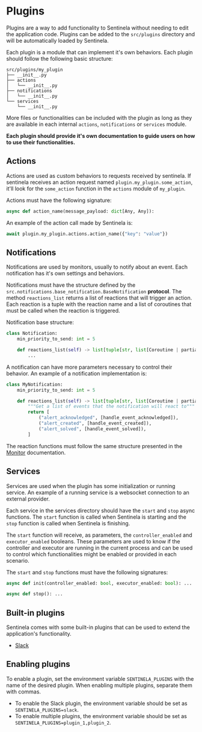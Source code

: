 # Plugins
Plugins are a way to add functionality to Sentinela without needing to edit the application code. Plugins can be added to the `src/plugins` directory and will be automatically loaded by Sentinela.

Each plugin is a module that can implement it's own behaviors. Each plugin should follow the following basic structure:

```
src/plugins/my_plugin
├── __init__.py
├── actions
│   └── __init__.py
├── notifications
│   └── __init__.py
└── services
    └── __init__.py
```

More files or functionalities can be included with the plugin as long as they are available in each internal `actions`, `notifications` or `services` module.

**Each plugin should provide it's own documentation to guide users on how to use their functionalities.**

## Actions
Actions are used as custom behaviors to requests received by sentinela. If sentinela receives an action request named `plugin.my_plugin.some_action`, it'll look for the `some_action` function in the `actions` module of `my_plugin`.

Actions must have the following signature:
```python
async def action_name(message_payload: dict[Any, Any]):
```

An example of the action call made by Sentinela is:
```python
await plugin.my_plugin.actions.action_name({"key": "value"})
```

## Notifications
Notifications are used by monitors, usually to notify about an event. Each notification has it's own settings and behaviors.

Notifications must have the structure defined by the `src.notifications.base_notification.BaseNotification` **protocol**. The method `reactions_list` returns a list of reactions that will trigger an action. Each reaction is a tuple with the reaction name and a list of coroutines that must be called when the reaction is triggered.

Notification base structure:
```python
class Notification:
    min_priority_to_send: int = 5

    def reactions_list(self) -> list[tuple[str, list[Coroutine | partial[Coroutine]]]]:
        ...
```

A notification can have more parameters necessary to control their behavior. An example of a notification implementation is:
```python
class MyNotification:
    min_priority_to_send: int = 5

    def reactions_list(self) -> list[tuple[str, list[Coroutine | partial[Coroutine]]]]:
        """Get a list of events that the notification will react to"""
        return [
            ("alert_acknowledged", [handle_event_acknowledged]),
            ("alert_created", [handle_event_created]),
            ("alert_solved", [handle_event_solved]),
        ]
```

The reaction functions must follow the same structure presented in the [Monitor](./monitors.md) documentation.

## Services
Services are used when the plugin has some initialization or running service. An example of a running service is a websocket connection to an external provider.

Each service in the services directory should have the `start` and `stop` async functions. The `start` function is called when Sentinela is starting and the `stop` function is called when Sentinela is finishing.

The `start` function will receive, as parameters, the `controller_enabled` and `executor_enabled` booleans. These parameters are used to know if the controller and executor are running in the current process and can be used to control which functionalities might be enabled or provided in each scenario.

The `start` and `stop` functions must have the following signatures:

```python
async def init(controller_enabled: bool, executor_enabled: bool): ...

async def stop(): ...
```

## Built-in plugins
Sentinela comes with some built-in plugins that can be used to extend the application's functionality.
- [Slack](./plugin_slack.md)

## Enabling plugins
To enable a plugin, set the environment variable `SENTINELA_PLUGINS` with the name of the desired plugin. When enabling multiple plugins, separate them with commas.
- To enable the Slack plugin, the environment variable should be set as `SENTINELA_PLUGINS=slack`.
- To enable multiple plugins, the environment variable should be set as `SENTINELA_PLUGINS=plugin_1,plugin_2`.
